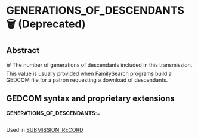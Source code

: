 ﻿# GENERATIONS_OF_DESCENDANTS 🗑 (Deprecated)
## Abstract
&#x1F5D1; The number of generations of descendants included in this transmission. This value is usually provided
when FamilySearch programs build a GEDCOM file for a patron requesting a download of descendants.


## GEDCOM syntax and proprietary extensions

**GENERATIONS_OF_DESCENDANTS**:=
<pre>
</pre>
Used in <a href=Ged.SUBMISSION_RECORD.md>SUBMISSION_RECORD</a><br />

